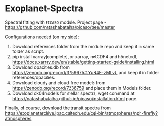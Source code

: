 # Exoplanet-Spectra

Spectral fitting with $\texttt{PICASO}$ module. Project page - https://github.com/natashabatalha/picaso/tree/master

Configurations needed (on my side):
1. Download references folder from the module repo and keep it in same folder as script.
2. pip install xarray[complete], or xarray, netCDF4 and h5netcdf, https://docs.xarray.dev/en/stable/getting-started-guide/installing.html
3. Download opacities.db from https://zenodo.org/record/3759675#.YuN4E-zMLvU and keep it in folder references/opacities.
4. Download cloudy and cloud-free models from https://zenodo.org/record/7236759 and place them in Models folder.
5. Download ck04models for stellar spectra, wget command at https://natashabatalha.github.io/picaso/installation.html page.

Finally, of course, download the transit spectra from https://exoplanetarchive.ipac.caltech.edu/cgi-bin/atmospheres/nph-firefly?atmospheres
